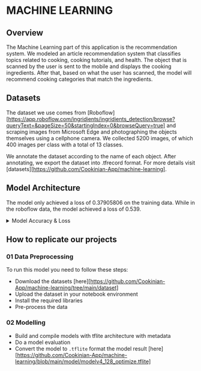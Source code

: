 # MACHINE LEARNING

## Overview

The Machine Learning part of this application is the recommendation system. We modeled an article recommendation system that classifies topics related to cooking, cooking tutorials, and health. The object that is scanned by the user is sent to the mobile and displays the cooking ingredients. After that, based on what the user has scanned, the model will recommend cooking categories that match the ingredients.

## Datasets

The dataset we use comes from [Roboflow][https://app.roboflow.com/ingridients/ingridients_detection/browse?queryText=&pageSize=50&startingIndex=0&browseQuery=true] and scraping images from Microsoft Edge and photographing the objects themselves using a cellphone camera. We collected 5200 images, of which 400 images per class with a total of 13 classes.

We annotate the dataset according to the name of each object. After annotating, we export the dataset into .tfrecord format.
For more details visit [datasets][https://github.com/Cookinian-App/machine-learning].

## Model Architecture

The model only achieved a loss of 0.37905806 on the training data. While in the roboflow data, the model achieved a loss of 0.539.

<details>
<summary>Model Accuracy & Loss</summary>

![model-loss](https://drive.google.com/file/d/1y-AL6S6Itl-8gttA0v2UeWYyJa41a3G9/view?usp=sharing)
![model-loss](https://drive.google.com/file/d/1iht-Sr-9bMuIvB1TaodGOLtMzi3roxdR/view?usp=sharing)

</details>

## How to replicate our projects

### 01 Data Preprocessing

To run this model you need to follow these steps:

- Download the datasets [here][https://github.com/Cookinian-App/machine-learning/tree/main/dataset]
- Upload the dataset in your notebook environment
- Install the required libraries
- Pre-process the data

### 02 Modelling

- Build and compile models with tflite architecture with metadata
- Do a model evaluation
- Convert the model to `.tflite` format the model result [here][https://github.com/Cookinian-App/machine-learning/blob/main/model/modelv4_128_optimize.tflite]

